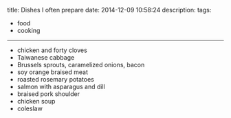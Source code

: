 title: Dishes I often prepare
date: 2014-12-09 10:58:24
description:
tags:
- food
- cooking
---

- chicken and forty cloves
- Taiwanese cabbage
- Brussels sprouts, caramelized onions, bacon
- soy orange braised meat
- roasted rosemary potatoes
- salmon with asparagus and dill
- braised pork shoulder
- chicken soup
- coleslaw
